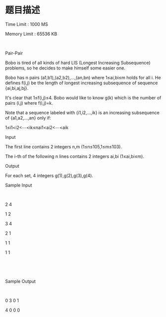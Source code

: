 # 题目描述


<p>
Time Limit : 1000 MS 
</p>
<p>
Memory Limit : 65536 KB
</p>
<p>
<br/>
</p>
<p>
Pair-Pair
</p>
<p>
Bobo is tired of all kinds of hard LIS (Longest Increasing Subsequence) problems, so he decides to make himself some easier one.
</p>
<p>
Bobo has n pairs (a1,b1),(a2,b2),…,(an,bn) where 1≤ai,bi≤m holds for all i. He defines f(i,j) be the length of longest increasing subsequence of sequence {ai,bi,aj,bj}.
</p>
<p>
It&#39;s clear that 1≤f(i,j)≤4. Bobo would like to know g(k) which is the number of pairs (i,j) where f(i,j)=k.
</p>
<p>
Note that a sequence labeled with {i1,i2,…,ik} is an increasing subsequence of {a1,a2,…,an} only if:
</p>
<p>
1≤i1&lt;i2&lt;⋯&lt;ik≤nai1&lt;ai2&lt;⋯&lt;aik
</p>
<p>
Input
</p>
<p>
The first line contains 2 integers n,m (1≤n≤105,1≤m≤103).
</p>
<p>
The i-th of the following n lines contains 2 integers ai,bi (1≤ai,bi≤m).
</p>
<p>
Output
</p>
<p>
For each set, 4 integers g(1),g(2),g(3),g(4).
</p>
<p>
Sample Input
</p>
<p>
<br/>
</p>
<p>
2 4
</p>
<p>
1 2
</p>
<p>
3 4
</p>
<p>
2 1
</p>
<p>
1 1
</p>
<p>
1 1
</p>
<p>
<br/>
</p>
<p>
<br/>
</p>
<p>
Sample Output
</p>
<p>
<br/>
</p>
<p>
0 3 0 1
</p>
<p>
4 0 0 0
</p>
<p>
<br/>
</p>
<p>
<br/>
</p>
<p>
<br/>
</p>
<p>
<br/>
</p>
